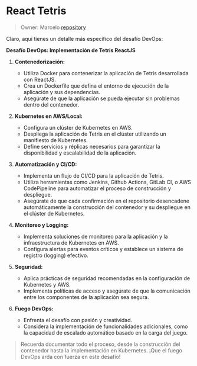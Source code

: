 # React Tetris

> Owner: Marcelo [repository](https://github.com/mpirescarvalho/react-tetris)

Claro, aquí tienes un detalle más específico del desafío DevOps:

**Desafío DevOps: Implementación de Tetris ReactJS**

1. **Contenedorización:**
   - Utiliza Docker para contenerizar la aplicación de Tetris desarrollada con ReactJS.
   - Crea un Dockerfile que defina el entorno de ejecución de la aplicación y sus dependencias.
   - Asegúrate de que la aplicación se pueda ejecutar sin problemas dentro del contenedor.

2. **Kubernetes en AWS/Local:**
   - Configura un clúster de Kubernetes en AWS.
   - Despliega la aplicación de Tetris en el clúster utilizando un manifiesto de Kubernetes.
   - Define servicios y réplicas necesarios para garantizar la disponibilidad y escalabilidad de la aplicación.

3. **Automatización y CI/CD:**
   - Implementa un flujo de CI/CD para la aplicación de Tetris.
   - Utiliza herramientas como Jenkins, Github Actions, GitLab CI, o AWS CodePipeline para automatizar el proceso de construcción y despliegue.
   - Asegúrate de que cada confirmación en el repositorio desencadene automáticamente la construcción del contenedor y su despliegue en el clúster de Kubernetes.

4. **Monitoreo y Logging:**
   - Implementa soluciones de monitoreo para la aplicación y la infraestructura de Kubernetes en AWS.
   - Configura alertas para eventos críticos y establece un sistema de registro (logging) efectivo.

5. **Seguridad:**
   - Aplica prácticas de seguridad recomendadas en la configuración de Kubernetes y AWS.
   - Implementa políticas de acceso y asegúrate de que la comunicación entre los componentes de la aplicación sea segura.

6. **Fuego DevOps:**
   - Enfrenta el desafío con pasión y creatividad.
   - Considera la implementación de funcionalidades adicionales, como la capacidad de escalado automático basado en la carga del juego.

> Recuerda documentar todo el proceso, desde la construcción del contenedor hasta la implementación en Kubernetes. ¡Que el fuego DevOps arda con fuerza en este desafío!
